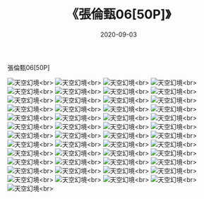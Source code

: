 ﻿---
layout: post
title: 《張倫甄06[50P]》
date: 2020-09-03
img: http://photo.orgx.cf/唯美/2020/張倫甄06[50P]/000.jpg
tags: [美女,清纯,唯美]
---

張倫甄06[50P]



![天空幻境](http://photo.orgx.cf/唯美/2020/張倫甄06[50P]/001.jpg''天空幻境'')<br>
![天空幻境](http://photo.orgx.cf/唯美/2020/張倫甄06[50P]/002.jpg''天空幻境'')<br>
![天空幻境](http://photo.orgx.cf/唯美/2020/張倫甄06[50P]/003.jpg''天空幻境'')<br>
![天空幻境](http://photo.orgx.cf/唯美/2020/張倫甄06[50P]/004.jpg''天空幻境'')<br>
![天空幻境](http://photo.orgx.cf/唯美/2020/張倫甄06[50P]/005.jpg''天空幻境'')<br>
![天空幻境](http://photo.orgx.cf/唯美/2020/張倫甄06[50P]/006.jpg''天空幻境'')<br>
![天空幻境](http://photo.orgx.cf/唯美/2020/張倫甄06[50P]/007.jpg''天空幻境'')<br>
![天空幻境](http://photo.orgx.cf/唯美/2020/張倫甄06[50P]/008.jpg''天空幻境'')<br>
![天空幻境](http://photo.orgx.cf/唯美/2020/張倫甄06[50P]/009.jpg''天空幻境'')<br>
![天空幻境](http://photo.orgx.cf/唯美/2020/張倫甄06[50P]/010.jpg''天空幻境'')<br>
![天空幻境](http://photo.orgx.cf/唯美/2020/張倫甄06[50P]/011.jpg''天空幻境'')<br>
![天空幻境](http://photo.orgx.cf/唯美/2020/張倫甄06[50P]/012.jpg''天空幻境'')<br>
![天空幻境](http://photo.orgx.cf/唯美/2020/張倫甄06[50P]/013.jpg''天空幻境'')<br>
![天空幻境](http://photo.orgx.cf/唯美/2020/張倫甄06[50P]/014.jpg''天空幻境'')<br>
![天空幻境](http://photo.orgx.cf/唯美/2020/張倫甄06[50P]/015.jpg''天空幻境'')<br>
![天空幻境](http://photo.orgx.cf/唯美/2020/張倫甄06[50P]/016.jpg''天空幻境'')<br>
![天空幻境](http://photo.orgx.cf/唯美/2020/張倫甄06[50P]/017.jpg''天空幻境'')<br>
![天空幻境](http://photo.orgx.cf/唯美/2020/張倫甄06[50P]/018.jpg''天空幻境'')<br>
![天空幻境](http://photo.orgx.cf/唯美/2020/張倫甄06[50P]/019.jpg''天空幻境'')<br>
![天空幻境](http://photo.orgx.cf/唯美/2020/張倫甄06[50P]/020.jpg''天空幻境'')<br>
![天空幻境](http://photo.orgx.cf/唯美/2020/張倫甄06[50P]/021.jpg''天空幻境'')<br>
![天空幻境](http://photo.orgx.cf/唯美/2020/張倫甄06[50P]/022.jpg''天空幻境'')<br>
![天空幻境](http://photo.orgx.cf/唯美/2020/張倫甄06[50P]/023.jpg''天空幻境'')<br>
![天空幻境](http://photo.orgx.cf/唯美/2020/張倫甄06[50P]/024.jpg''天空幻境'')<br>
![天空幻境](http://photo.orgx.cf/唯美/2020/張倫甄06[50P]/025.jpg''天空幻境'')<br>
![天空幻境](http://photo.orgx.cf/唯美/2020/張倫甄06[50P]/026.jpg''天空幻境'')<br>
![天空幻境](http://photo.orgx.cf/唯美/2020/張倫甄06[50P]/027.jpg''天空幻境'')<br>
![天空幻境](http://photo.orgx.cf/唯美/2020/張倫甄06[50P]/028.jpg''天空幻境'')<br>
![天空幻境](http://photo.orgx.cf/唯美/2020/張倫甄06[50P]/029.jpg''天空幻境'')<br>
![天空幻境](http://photo.orgx.cf/唯美/2020/張倫甄06[50P]/030.jpg''天空幻境'')<br>
![天空幻境](http://photo.orgx.cf/唯美/2020/張倫甄06[50P]/031.jpg''天空幻境'')<br>
![天空幻境](http://photo.orgx.cf/唯美/2020/張倫甄06[50P]/032.jpg''天空幻境'')<br>
![天空幻境](http://photo.orgx.cf/唯美/2020/張倫甄06[50P]/033.jpg''天空幻境'')<br>
![天空幻境](http://photo.orgx.cf/唯美/2020/張倫甄06[50P]/034.jpg''天空幻境'')<br>
![天空幻境](http://photo.orgx.cf/唯美/2020/張倫甄06[50P]/035.jpg''天空幻境'')<br>
![天空幻境](http://photo.orgx.cf/唯美/2020/張倫甄06[50P]/036.jpg''天空幻境'')<br>
![天空幻境](http://photo.orgx.cf/唯美/2020/張倫甄06[50P]/037.jpg''天空幻境'')<br>
![天空幻境](http://photo.orgx.cf/唯美/2020/張倫甄06[50P]/038.jpg''天空幻境'')<br>
![天空幻境](http://photo.orgx.cf/唯美/2020/張倫甄06[50P]/039.jpg''天空幻境'')<br>
![天空幻境](http://photo.orgx.cf/唯美/2020/張倫甄06[50P]/040.jpg''天空幻境'')<br>
![天空幻境](http://photo.orgx.cf/唯美/2020/張倫甄06[50P]/041.jpg''天空幻境'')<br>
![天空幻境](http://photo.orgx.cf/唯美/2020/張倫甄06[50P]/042.jpg''天空幻境'')<br>
![天空幻境](http://photo.orgx.cf/唯美/2020/張倫甄06[50P]/043.jpg''天空幻境'')<br>
![天空幻境](http://photo.orgx.cf/唯美/2020/張倫甄06[50P]/044.jpg''天空幻境'')<br>
![天空幻境](http://photo.orgx.cf/唯美/2020/張倫甄06[50P]/045.jpg''天空幻境'')<br>
![天空幻境](http://photo.orgx.cf/唯美/2020/張倫甄06[50P]/046.jpg''天空幻境'')<br>
![天空幻境](http://photo.orgx.cf/唯美/2020/張倫甄06[50P]/047.jpg''天空幻境'')<br>
![天空幻境](http://photo.orgx.cf/唯美/2020/張倫甄06[50P]/048.jpg''天空幻境'')<br>
![天空幻境](http://photo.orgx.cf/唯美/2020/張倫甄06[50P]/049.jpg''天空幻境'')<br>